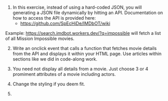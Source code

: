 1. In this exercise, instead of using a hard-coded JSON, you will generating a JSON file dynamically by hitting an API. Documentation on how to access the API is provided here:
    - https://github.com/SpEcHiDe/IMDbOT/wiki

  Example: https://search.imdbot.workers.dev/?q=impossible will fetch a list of all Mission Impossible movies. 

2. Write an onclick event that calls a function that fetches movie details from the API and displays it within your HTML page. Use articles within sections like we did in code-along work.

3. You need not display all details from a movie. Just choose 3 or 4 promiment attributes of a movie including actors.

4. Change the styling if you deem fit.
5. 
